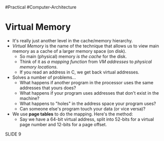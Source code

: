 #Practical #Computer-Architecture 
# Virtual Memory
- It's really just another level in the cache/memory hierarchy.
- *Virtual Memory* is the name of the technique that allows us to view main memory as a cache of a larger memory space (on disk).
	- So main (physical) memory *is the cache* for the disk.
	- Think of it as *a mapping function* from *VM addresses* to *physical memory locations*.
	- If you read an address in C, we get back virtual addresses.
- Solves a number of problems...
	- What happens if another program in the processor uses the same addresses that yours does?
	- What happens if your program uses addresses that don't exist in the machine?
	- What happens to "holes" in the address space your program uses?
	- Can someone else's program touch your data (or vice versa)?
- We use **page tables** to do the mapping. Here's the method:
	- Say we have a 64-bit virtual address, split into 52-bits for a virtual page number and 12-bits for a page offset.

SLIDE 9